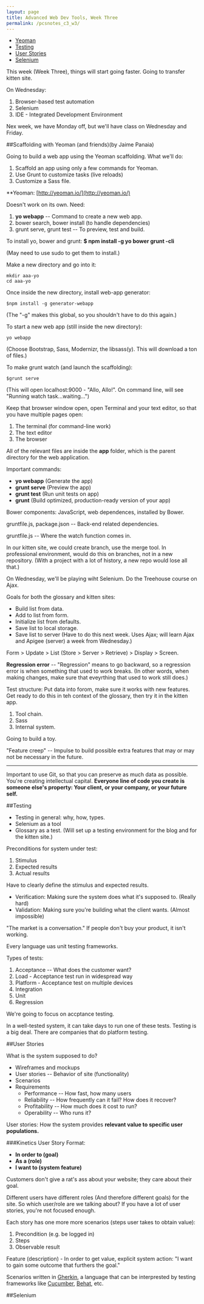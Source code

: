 ```yaml
---
layout: page
title: Advanced Web Dev Tools, Week Three
permalink: /pcsnotes_c3_w3/
---
```


* [Yeoman](#yeoman)
* [Testing](#testing)
* [User Stories](#userStories)
* [Selenium](#selenium)

This week (Week Three), things will start going faster. Going to transfer kitten site.

On Wednesday:

1. Browser-based test automation
2. Selenium
3. IDE - Integrated Development Environment

Nex week, we have Monday off, but we'll have class on Wednesday and Friday.

<a name="yeoman"></a>
##Scaffolding with Yeoman (and friends)(by Jaime Panaia)

Going to build a web app using the Yeoman scaffolding. What we'll do:

1. Scaffold an app using only a few commands for Yeoman.
2. Use Grunt to customize tasks (live reloads)
3. Customize a Sass file.

**Yeoman: [http://yeoman.io/](http://yeoman.io/)

Doesn't work on its own.  Need:

1. **yo webapp** -- Command to create a new web app.
2. bower search, bower install (to handle dependencies)
3. grunt serve, grunt test -- To preview, test and build.

To install yo, bower and grunt: **$ npm install -g yo bower grunt -cli**

(May need to use sudo to get them to install.)

Make a new directory and go into it:

```
mkdir aaa-yo
cd aaa-yo
```

Once inside the new directory, install web-app generator:

```
$npm install -g generator-webapp
```

(The "-g" makes this global, so you shouldn't have to do this again.)

To start a new web app (still inside the new directory):

```
yo webapp
```

(Choose Bootstrap, Sass, Modernizr, the libsass(y). This will download a ton of files.)

To make grunt watch (and launch the scaffolding):

```
$grunt serve
```

(This will open localhost:9000 - "Allo, Allo!". On command line, will see "Running watch task...waiting...")

Keep that browser window open, open Terminal and your text editor, so that you have multiple pages open:

1. The terminal (for command-line work)
2. The text editor
3. The browser

All of the relevant files are inside the **app** folder, which is the parent directory for the web application.

Important commands:

* **yo webapp** (Generate the app)
* **grunt serve** (Preview the app)
* **grunt test** (Run unit tests on app)
* **grunt** (Build optimized, production-ready version of your app)

Bower components: JavaScript, web dependences, installed by Bower.

gruntfile.js, package.json -- Back-end related dependencies.

gruntfile.js -- Where the watch function comes in.

In our kitten site, we could create branch, use the merge tool. In professional environment, would do this on branches, not in a new repository. (With a project with a lot of history, a new repo would lose all that.)

On Wednesday, we'll be playing wiht Selenium. Do the Treehouse course on Ajax.

Goals for both the glossary and kitten sites: 

* Build list from data.
* Add to list from form.
* Initialize list from defaults.
* Save list to local storage.
* Save list to server (Have to do this next week. Uses Ajax; will learn Ajax and Apigee (server) a week from Wednesday.)

Form > Update > List (Store > Server > Retrieve) > Display > Screen.

**Regression error** -- "Regression" means to go backward, so a regression error is when something that used to work breaks.  (In other words, when making changes, make sure that eveyrthing that used to work still does.)

Test structure: Put data into forom, make sure it works with new features. Get ready to do this in teh context of the glossary, then try it in the kitten app. 

1. Tool chain.
2. Sass
3. Internal system.

Going to build a toy.

"Feature creep" -- Impulse to build possible extra features that may or may not be necessary in the future.

***

Important to use Git, so that you can preserve as much data as possible. You're creating intellectual capital.  **Everyone line of code you create is someone else's property: Your client, or your company, or your future self.**

<a name="testing"></a>
##Testing

* Testing in general: why, how, types.
* Selenium as a tool
* Glossary as a test.  (Will set up a testing environment for the blog and for the kitten site.)

Preconditions for system under test:

1. Stimulus
2. Expected results
3. Actual results

Have to clearly define the stimulus and expected results.

* Verification: Making sure the system does what it's supposed to. (Really hard)
* Validation: Making sure you're building what the client wants. (Almost impossible)

"The market is a conversation."  If people don't buy your product, it isn't working.

Every language uas unit testing frameworks.

Types of tests:

1. Acceptance -- What does the customer want? 
2. Load - Acceptance test run in widespread way
3. Platform - Acceptance test on multiple devices
4. Integration
5. Unit
6. Regression

We're going to focus on accptance testing.

In a well-tested system, it can take days to run one of these tests. Testing is a big deal. There are companies that do platform testing.

<a name="userStories"></a>
##User Stories

What is the system supposed to do?

* Wireframes and mockups
* User stories -- Behavior of site (functionality)
* Scenarios
* Requirements
  * Performance -- How fast, how many users
  * Reliability -- How frequently can it fail? How does it recover?
  * Profitability -- How much does it cost to run?
  * Operability -- Who runs it?

User stories: How the system provides **relevant value to specific user populations.**

###Kinetics User Story Format:

* **In order to (goal)**
* **As a (role)**
* **I want to (system feature)**

Customers don't give a rat's ass about your website; they care about their goal.

Different users have different roles (And therefore different goals) for the site. So which user/role are we talking about?  If you have a lot of user stories, you're not focused enough.

Each story has one more more scenarios (steps user takes to obtain value):

1. Precondition (e.g. be logged in)
2. Steps
3. Observable result

Feature (description) - In order to get value, explicit system action: "I want to gain some outcome that furthers the goal."

Scenarios written in [Gherkin](https://github.com/cucumber/cucumber/wiki/Gherkin), a language that can be interprested by testing frameworks like [Cucumber](https://cucumber.io/), [Behat](http://docs.behat.org/en/v2.5/), etc.

<a name="selenium"></a>
##Selenium

